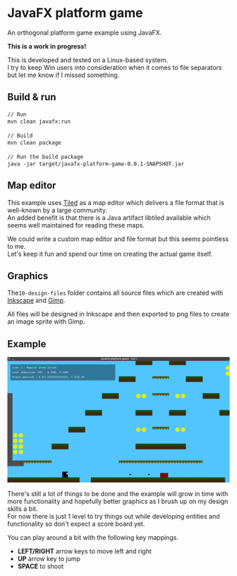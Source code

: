 # JavaFX platform game

An orthogonal platform game example using JavaFX.

**This is a work in progress!**

This is developed and tested on a Linux-based system.  
I try to keep Win users into consideration when it comes to file separators but let me know if I missed something.

## Build & run

    // Run
    mvn clean javafx:run

    // Build
    mvn clean package
    
    // Run the build package
    java -jar target/javafx-platform-game-0.0.1-SNAPSHOT.jar 

## Map editor

This example uses [Tiled](https://www.mapeditor.org/) as a map editor which delivers a file format that is well-known by a large community.  
An added benefit is that there is a Java artifact libtiled available which seems well maintained for reading these maps.

We could write a custom map editor and file format but this seems pointless to me.  
Let's keep it fun and spend our time on creating the actual game itself.

## Graphics

The`10-design-files` folder contains all source files which are created with [Inkscape](https://inkscape.org/) and [Gimp](https://www.gimp.org/).

All files will be designed in Inkscape and then exported to png files to create an image sprite with Gimp.

## Example

![screenshot](00-docs/images/screenshot.png)

There's still a lot of things to be done and the example will grow in time with more functionality and hopefully better graphics as I brush up on my design skills a bit.   
For now there is just 1 level to try things out while developing entities and functionality so don't expect a score board yet.

You can play around a bit with the following key mappings.

* **LEFT/RIGHT** arrow keys to move left and right
* **UP** arrow key to jump
* **SPACE** to shoot

